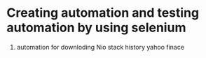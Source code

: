 # Creating automation and testing automation by using selenium

1. automation for downloding Nio stack history yahoo finace
